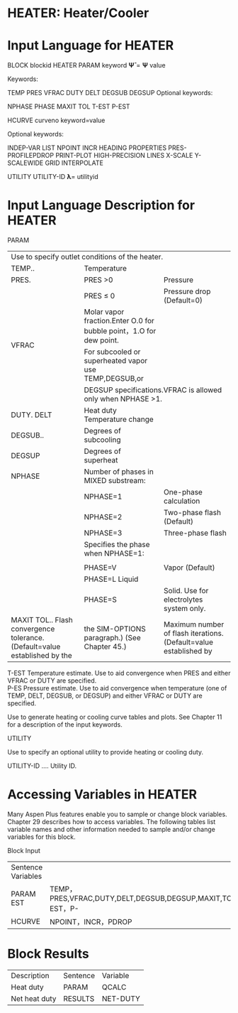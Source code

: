 # HEATER: Heater/Cooler  

# Input Language for HEATER  

BLOCK blockid HEATER PARAM keyword $\mathbf { \bar { \Psi } } = \mathbf { \Psi }$ value  

Keywords:  

TEMP PRES VFRAC DUTY DELT DEGSUB DEGSUP Optional keywords:  

NPHASE PHASE MAXIT TOL T-EST P-EST  

HCURVE curveno keyword=value  

Optional keywords:  

INDEP-VAR LIST NPOINT    INCR    HEADING PROPERTIES PRES-PROFILEPDROP PRINT-PLOT HIGH-PRECISION LINES X-SCALE Y-SCALEWIDE GRID INTERPOLATE  

UTILITY UTILITY-ID $\mathbf { \lambda } =$ utilityid  

# Input Language Description for HEATER  

PARAM  

<html><body><table><tr><td colspan="3">Use to specify outlet conditions of the heater.</td></tr><tr><td>TEMP..</td><td colspan="2">Temperature</td></tr><tr><td>PRES.</td><td>PRES >0</td><td>Pressure</td></tr><tr><td rowspan="4">VFRAC</td><td>PRES ≤ 0</td><td>Pressure drop (Default=0)</td></tr><tr><td>Molar vapor fraction.Enter O.0 for bubble point，1.O for dew point.</td><td></td></tr><tr><td>For subcooled or superheated vapor use TEMP,DEGSUB,or</td><td></td></tr><tr><td colspan="2">DEGSUP specifications.VFRAC is allowed only when NPHASE >1.</td></tr><tr><td>DUTY. DELT</td><td>Heat duty Temperature change</td><td></td></tr><tr><td>DEGSUB..</td><td>Degrees of subcooling</td><td></td></tr><tr><td>DEGSUP</td><td>Degrees of superheat</td><td></td></tr><tr><td>NPHASE</td><td>Number of phases in MIXED substream:</td><td></td></tr><tr><td rowspan="5"></td><td>NPHASE=1</td><td>One-phase calculation</td></tr><tr><td>NPHASE=2</td><td>Two-phase flash (Default)</td></tr><tr><td>NPHASE=3</td><td>Three-phase flash</td></tr><tr><td>Specifies the phase when NPHASE=1:</td><td></td></tr><tr><td></td><td></td></tr><tr><td rowspan="3"></td><td>PHASE=V</td><td>Vapor (Default)</td></tr><tr><td>PHASE=L Liquid</td><td></td></tr><tr><td>PHASE=S</td><td>Solid. Use for electrolytes system only.</td></tr><tr><td>MAXIT TOL.. Flash convergence tolerance. (Default=value established by the</td><td>the SIM-OPTIONS paragraph.) (See Chapter 45.)</td><td>Maximum number of flash iterations. (Default=value established by</td></tr></table></body></html>  

T-EST Temperature estimate. Use to aid convergence when PRES and either VFRAC or DUTY are specified.   
P-ES Pressure estimate. Use to aid convergence when temperature (one of TEMP, DELT, DEGSUB, or DEGSUP) and either VFRAC or DUTY are specified.  

Use to generate heating or cooling curve tables and plots. See Chapter 11 for a description of the input keywords.  

UTILITY  

Use to specify an optional utility to provide heating or cooling duty.  

UTILITY-ID .... Utility ID.  

# Accessing Variables in HEATER  

Many Aspen Plus features enable you to sample or change block variables. Chapter 29 describes how to access variables. The following tables list variable names and other information needed to sample and/or change variables for this block.  

Block Input   


<html><body><table><tr><td>Sentence Variables</td><td></td><td>ID1</td></tr><tr><td>PARAM EST</td><td>TEMP，PRES,VFRAC,DUTY,DELT,DEGSUB,DEGSUP,MAXIT,TOL,T-EST，P-</td><td>1</td></tr><tr><td>HCURVE</td><td>NPOINT，INCR，PDROP</td><td>curveno</td></tr></table></body></html>  

# Block Results  

<html><body><table><tr><td>Description</td><td>Sentence</td><td>Variable</td></tr><tr><td>Heat duty</td><td>PARAM</td><td>QCALC</td></tr><tr><td>Net heat duty</td><td>RESULTS</td><td>NET-DUTY</td></tr></table></body></html>  